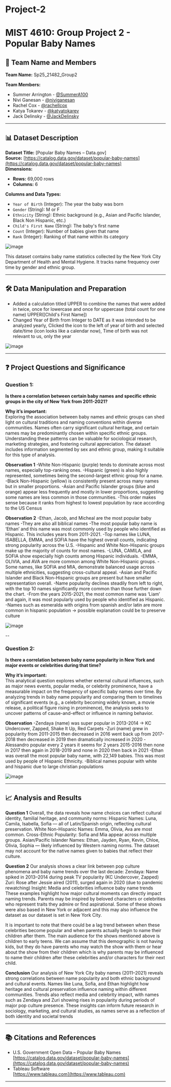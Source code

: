 # Project-2
# MIST 4610: Group Project 2 - Popular Baby Names

## 🧠 Team Name and Members

**Team Name:** Sp25_21482_Group2 
          
     
**Team Members:**  
- Summer Arrington - [@SummerA100](https://github.com/SummerA100) 
- Nivi Ganesan - [@niviganesan](https://github.com/niviganesan)
- Rachel Cox - [@rachellcox](https://github.com/rachellcox) 
- Katya Tokarev - [@katyatokarev](https://github.com/katyatokarev)
- Jack Delinsky - [@JackDelinsky](https://github.com/JackDelinsky)

---

## 📊 Dataset Description

**Dataset Title:** [Popular Baby Names – Data.gov]  
**Source:** [https://catalog.data.gov/dataset/popular-baby-names](https://catalog.data.gov/dataset/popular-baby-names)  
**Dimensions:**  
- **Rows:** 69,000 rows  
- **Columns:** 6

**Columns and Data Types:**
- `Year of Birth` (Integer): The year the baby was born
- `Gender` (String): M or F
- `Ethnicity` (String): Ethnic background (e.g., Asian and Pacific Islander, Black Non Hispanic, etc.)
- `Child's First Name` (String): The baby's first name
- `Count` (Integer): Number of babies given that name
- `Rank` (Integer): Ranking of that name within its category

![image](https://github.com/user-attachments/assets/b960ee40-4db0-4360-ac72-d35e51b8dfb4)


This dataset contains baby name statistics collected by the New York City Department of Health and Mental Hygiene. It tracks name frequency over time by gender and ethnic group.

---

## 🛠️ Data Manipulation and Preparation

- Added a calculation titled UPPER to combine the names that were added in twice, once for lowercase and once for uppercase (total count for one name)
UPPER([Child's First Name])
- Changed Year of Birth from Integer to DATE as it was intended to be analyzed yearly,
Clicked the icon to the left of year of birth and selected date/time (icon looks like a calendar now),
Time of birth was not relevant to us, only the year

![image](https://github.com/user-attachments/assets/2dca71a5-7a3c-4d54-b746-677591687fcf)

---

## ❓ Project Questions and Significance

### **Question 1:**  
**Is there a correlation between certain baby names and specific ethnic groups in the city of New York from 2011-2021?**

**Why it’s important:**  
Exploring the association between baby names and ethnic groups can shed light on cultural traditions and naming conventions within diverse communities. Names often carry significant cultural heritage, and certain names may be predominantly chosen within specific ethnic groups. Understanding these patterns can be valuable for sociological research, marketing strategies, and fostering cultural appreciation. The dataset includes information segmented by sex and ethnic group, making it suitable for this type of analysis.

**Observation 1**
-White Non-Hispanic (purple) tends to dominate across most names, especially top-ranking ones.
-Hispanic (green) is also highly represented, sometimes being the second-largest ethnic group for a name.
-Black Non-Hispanic (yellow) is consistently present across many names but in smaller proportions.
-Asian and Pacific Islander groups (blue and orange) appear less frequently and mostly in lower proportions, suggesting some names are less common in those communities.
-This order makes sense because it ranks from highest to lowest population by race according to the US Census

**Observation 2**
-Ethan, Jacob, and Micheal are the most popular baby names 
-They are also all biblical names 
-The most popular baby name is ‘Ethan’ and this name was most commonly used by people who identified as Hispanic. This includes years from 2011-2021.
-Top names like LUNA, ISABELLA, EMMA, and SOFIA have the highest overall counts, indicating strong popularity across the U.S.
-Hispanic and White Non-Hispanic groups make up the majority of counts for most names.
-LUNA, CAMILA, and SOFIA show especially high counts among Hispanic individuals.
-EMMA, OLIVIA, and AVA are more common among White Non-Hispanic groups.
-Some names, like SOFIA and MIA, demonstrate balanced usage across multiple ethnicities, suggesting cross-cultural appeal.
-Asian and Pacific Islander and Black Non-Hispanic groups are present but have smaller representation overall.
-Name popularity declines steadily from left to right, with the top 10 names significantly more common than those further down the chart.
-From the years 2015-2021, the most common name was ‘Liam’ and again, it was most popularly used by people who identified as Hispanic.
-Names such as esmeralda with origins from spanish and/or latin are more common in hispanic population → possible explanation could be to preserve culture 

![image](https://github.com/user-attachments/assets/0495e59c-2225-47f8-8364-6b3deb01abac)

--

### **Question 2:**  
**Is there a correlation between baby name popularity in New York and major events or celebrities during that time?**

**Why it’s important:**  
This analytical question explores whether external cultural influences, such as major news events, popular media, or celebrity prominence, have a measurable impact on the frequency of specific baby names over time. By analyzing trends in baby name popularity and comparing them to timelines of significant events (e.g., a celebrity becoming widely known, a movie release, a political figure rising in prominence), the analysis seeks to uncover patterns of cause-and-effect or influence in naming behavior.

**Observation**
-Zendaya (name) was super popular in 2013-2014 → KC Undercover, Zapped, Shake It Up, Red Carpets
-Zuri (name) grew in popularity from 2011-2015 then decreased in 2016 went back up from 2017-2018 then decreased in 2019 then dramatically increased in 2020 
-Alessandro popular every 2 years it seems for 2 years 2015-2016 then none in 2017 then again in 2018-2019 and none in 2020 then back in 2021
-Ethan was overall the most popular baby name, with 22,149 babies. This was most used by people of Hispanic Ethnicity. 
-Biblical names popular with white and hispanic due to large christian populations 

![image](https://github.com/user-attachments/assets/ec4cc66d-6eba-4962-bc98-feea6fecaf9c)

---

## 📈 Analysis and Results

**Question 1**
Overall, the data reveals how name choices can reflect cultural identity, familial heritage, and community norms:
Hispanic Names: Luna, Camila, Isabella, Sofia — all of Latin/Spanish origin, reflecting cultural preservation.
White Non-Hispanic Names: Emma, Olivia, Ava are most common.
Cross-Ethnic Popularity: Sofia and Mia appear across multiple groups.
Asian/Pacific Islander Names: Ethan, Jayden, Ryan, Kevin, Chloe, Olivia, Sophia — likely influenced by Western naming norms. The dataset may not account for the native names given to babies that reflect their culture. 


**Question 2**
Our analysis shows a clear link between pop culture phenomena and baby name trends over the last decade:
Zendaya: Name spiked in 2013–2014 during peak TV popularity (KC Undercover, Zapped)
Zuri: Rose after Jessie aired (2011), surged again in 2020 (due to pandemic rewatching)
Insight: Media and celebrities influence baby name trends
These examples highlight how major cultural moments can directly impact naming trends. Parents may be inspired by beloved characters or celebrities who represent traits they admire or find aspirational. Some of these shows were also based in New York or adjacent and this may also influence the dataset as our dataset is set in New York City.

It is important to note that there could be a lag trend between when these celebrities become popular and when parents actually begin to name their children after them. The main audience for the shows mentioned above is children to early teens. We can assume that this demographic is not having kids, but they do have parents who may watch the show with them or hear about the show from their children which is why parents may be influenced to name their children after these celebrities and/or characters for their next child. 


**Conclusion**
Our analysis of New York City baby names (2011–2021) reveals strong correlations between name popularity and both ethnic background and cultural events.
Names like Luna, Sofia, and Ethan highlight how heritage and cultural preservation influence naming within different communities.
Trends also reflect media and celebrity impact, with names such as Zendaya and Zuri showing rises in popularity during periods of major pop culture presence.
These insights can inform future research in sociology, marketing, and cultural studies, as names serve as a reflection of both identity and societal trends

---

## 📚 Citations and References

- U.S. Government Open Data – Popular Baby Names  
  [https://catalog.data.gov/dataset/popular-baby-names](https://catalog.data.gov/dataset/popular-baby-names)
- Tableau Software  
  [https://www.tableau.com](https://www.tableau.com)

---
